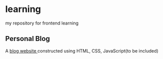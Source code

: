 # learning
my repository for frontend learning

## Personal Blog
A [blog website ](https://zhihaoabel.github.io/learning/personal-blog)constructed using HTML, CSS, JavaScript(to be included)
